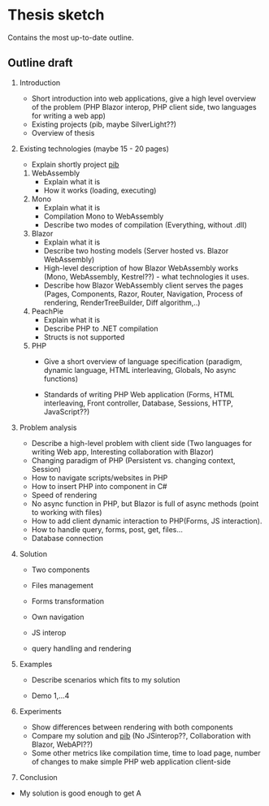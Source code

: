 # Thesis sketch

Contains the most up-to-date outline.

## Outline draft

1. Introduction 

   - Short introduction into web applications, give a high level overview of the problem (PHP Blazor interop, PHP client side, two languages for writing a web app)
   - Existing projects (pib, maybe SilverLight??)
   - Overview of thesis

2. Existing technologies (maybe 15 - 20 pages)

   - Explain shortly project [pib](https://github.com/oraoto/pib?fbclid=IwAR3KZKXWCC3tlgQf886PF3GT_Hc8pmfCMI1-43gdQEdE5wYgpv070bRwXqI) 

   1. WebAssembly
      - Explain what it is
      - How it works (loading, executing)
   2. Mono
      - Explain what it is
      - Compilation Mono to WebAssembly
      - Describe two modes of compilation (Everything, without .dll)
   3. Blazor
      - Explain what it is
      - Describe two hosting models (Server hosted vs. Blazor WebAssembly)
      - High-level description of  how Blazor WebAssembly works (Mono, WebAssembly, Kestrel??) - what technologies it uses.
      - Describe how Blazor WebAssembly client serves the pages (Pages, Components, Razor, Router,  Navigation, Process of rendering, RenderTreeBuilder, Diff algorithm,..)
   4. PeachPie
      - Explain what it is
      - Describe PHP to .NET compilation
      - Structs is not supported
   5. PHP
      - Give a short overview of language specification (paradigm, dynamic language, HTML interleaving, Globals, No async functions)
      
      - Standards of writing PHP Web application (Forms, HTML interleaving, Front controller, Database, Sessions, HTTP, JavaScript??)

3. Problem analysis
   - Describe a high-level problem with client side (Two languages for writing Web app, Interesting collaboration with Blazor)
   - Changing paradigm of PHP (Persistent vs. changing context, Session)
   - How to navigate scripts/websites in PHP
   - How to insert PHP into component in C#
   - Speed of rendering
   - No async function in PHP, but Blazor is full of async methods (point to working with files)
   - How to add client dynamic interaction to PHP(Forms, JS interaction).
   - How to handle query, forms, post, get, files...
   - Database connection 

4. Solution

   - Two components

   - Files management

   - Forms transformation

   - Own navigation

   - JS interop

   - query handling and rendering

5. Examples

   - Describe scenarios which fits to my solution

   - Demo 1,...4

6. Experiments

   - Show differences between rendering with both components
   - Compare my solution and [pib](https://github.com/oraoto/pib?fbclid=IwAR3KZKXWCC3tlgQf886PF3GT_Hc8pmfCMI1-43gdQEdE5wYgpv070bRwXqI) (No JSinterop??, Collaboration with Blazor, WebAPI??)
   - Some other metrics like compilation time, time to load page, number of changes to make simple PHP web application client-side 

7. Conclusion

- My solution is good enough to get A